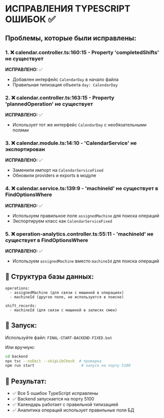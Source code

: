 # ИСПРАВЛЕНИЯ TYPESCRIPT ОШИБОК ✅

## Проблемы, которые были исправлены:

### 1. ❌ calendar.controller.ts:160:15 - Property 'completedShifts' не существует
**ИСПРАВЛЕНО:** ✅
- Добавлен интерфейс `CalendarDay` в начало файла
- Правильная типизация объекта `day: CalendarDay`

### 2. ❌ calendar.controller.ts:163:15 - Property 'plannedOperation' не существует  
**ИСПРАВЛЕНО:** ✅
- Использует тот же интерфейс `CalendarDay` с необязательными полями

### 3. ❌ calendar.module.ts:14:10 - 'CalendarService' не экспортирован
**ИСПРАВЛЕНО:** ✅
- Заменили импорт на `CalendarServiceFixed`
- Обновили providers и exports в модуле

### 4. ❌ calendar.service.ts:139:9 - 'machineId' не существует в FindOptionsWhere<Operation>
**ИСПРАВЛЕНО:** ✅  
- Используем правильное поле `assignedMachine` для поиска операций
- Экспортируем класс как `CalendarServiceFixed`

### 5. ❌ operation-analytics.controller.ts:55:11 - 'machineId' не существует в FindOptionsWhere<Operation>
**ИСПРАВЛЕНО:** ✅
- Используем `assignedMachine` вместо `machineId` для поиска операций

## 📂 Структура базы данных:

```
operations: 
  - assignedMachine (для связи с машиной в операциях)
  - machineId (другое поле, не используется в поиске)

shift_records:
  - machineId (для связи с машиной в записях смен)
```

## 🚀 Запуск:

Используйте файл: `FINAL-START-BACKEND-FIXED.bat`

Или вручную:
```bash
cd backend
npx tsc --noEmit --skipLibCheck  # проверка
npm run start                     # запуск на порту 5100
```

## 🎯 Результат:

- ✅ Все 5 ошибок TypeScript исправлены
- ✅ Backend запускается на порту 5100  
- ✅ Календарь работает с правильной типизацией
- ✅ Аналитика операций использует правильные поля БД
